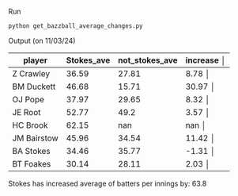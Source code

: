 Run
```
python get_bazzball_average_changes.py
```

Output (on 11/03/24)

 player      | Stokes_ave | not_stokes_ave | increase │
 ----------- | ---------- | -------------- | -------- |
 Z Crawley   | 36.59      | 27.81          | 8.78     │
 BM Duckett  | 46.68      | 15.71          | 30.97    │
 OJ Pope     | 37.97      | 29.65          | 8.32     │
 JE Root     | 52.77      | 49.2           | 3.57     │
 HC Brook    | 62.15      | nan            | nan      │
 JM Bairstow | 45.96      | 34.54          | 11.42    │
 BA Stokes   | 34.46      | 35.77          | -1.31    │
 BT Foakes   | 30.14      | 28.11          | 2.03     │

Stokes has increased average of batters per innings by:  63.8

